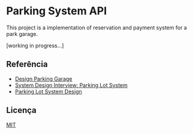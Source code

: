 
# Parking System API

This project is a implementation of reservation and payment system for a park garage.

[working in progress...]


## Referência

 - [Design Parking Garage](https://www.youtube.com/watch?v=NtMvNh0WFVM)
 - [System Design Interview: Parking Lot System](https://medium.com/double-pointer/system-design-interview-parking-lot-system-ff2c58167651)
 - [Parking Lot System Design](https://techbyexample.com/parking-lot-system-design/)


## Licença

[MIT](https://choosealicense.com/licenses/mit/)

